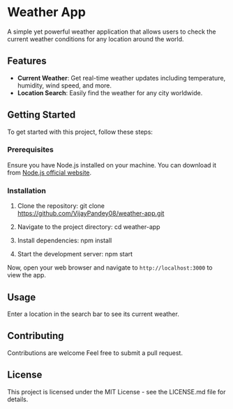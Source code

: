# Weather App

A simple yet powerful weather application that allows users to check the current weather conditions for any location around the world.

## Features

- **Current Weather**: Get real-time weather updates including temperature, humidity, wind speed, and more.
- **Location Search**: Easily find the weather for any city worldwide.
  
## Getting Started

To get started with this project, follow these steps:

### Prerequisites

Ensure you have Node.js installed on your machine. You can download it from [Node.js official website](https://nodejs.org).

### Installation

1. Clone the repository: git clone https://github.com/VijayPandey08/weather-app.git

2. Navigate to the project directory: cd weather-app

3. Install dependencies: npm install

4. Start the development server: npm start

Now, open your web browser and navigate to `http://localhost:3000` to view the app.

## Usage

Enter a location in the search bar to see its current weather.

## Contributing

Contributions are welcome Feel free to submit a pull request.

## License

This project is licensed under the MIT License - see the LICENSE.md file for details.
